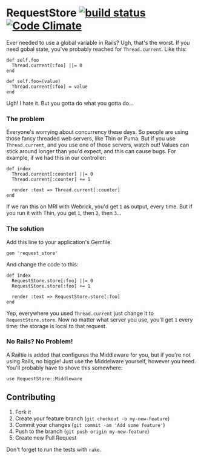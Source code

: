 # RequestStore [![build status](https://secure.travis-ci.org/steveklabnik/request_store.png?branch=master)](https://secure.travis-ci.org/steveklabnik/request_store) [![Code Climate](https://codeclimate.com/badge.png)](https://codeclimate.com/github/steveklabnik/request_store)

Ever needed to use a global variable in Rails? Ugh, that's the worst. If you
need gobal state, you've probably reached for `Thread.current`. Like this:

```
def self.foo
  Thread.current[:foo] ||= 0
end

def self.foo=(value)
  Thread.current[:foo] = value
end
```

Ugh! I hate it. But you gotta do what you gotta do...

### The problem

Everyone's worrying about concurrency these days. So people are using those
fancy threaded web servers, like Thin or Puma. But if you use `Thread.current`,
and you use one of those servers, watch out! Values can stick around longer
than you'd expect, and this can cause bugs. For example, if we had this in
our controller:

```
def index
  Thread.current[:counter] ||= 0
  Thread.current[:counter] += 1
  
  render :text => Thread.current[:counter]
end
```

If we ran this on MRI with Webrick, you'd get `1` as output, every time. But if
you run it with Thin, you get `1`, then `2`, then `3`...

### The solution

Add this line to your application's Gemfile:

    gem 'request_store'

And change the code to this:

```
def index
  RequestStore.store[:foo] ||= 0
  RequestStore.store[:foo] += 1

  render :text => RequestStore.store[:foo]
end
```

Yep, everywhere you used `Thread.current` just change it to
`RequestStore.store`. Now no matter what server you use, you'll get `1` every
time: the storage is local to that request.

### No Rails? No Problem!

A Railtie is added that configures the Middleware for you, but if you're not
using Rails, no biggie! Just use the Middelware yourself, however you need.
You'll probably have to shove this somewhere:

```
use RequestStore::Middleware
```

## Contributing

1. Fork it
2. Create your feature branch (`git checkout -b my-new-feature`)
3. Commit your changes (`git commit -am 'Add some feature'`)
4. Push to the branch (`git push origin my-new-feature`)
5. Create new Pull Request

Don't forget to run the tests with `rake`.
